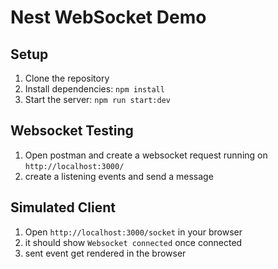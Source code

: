 # Nest WebSocket Demo

## Setup

1. Clone the repository
2. Install dependencies: `npm install`
3. Start the server: `npm run start:dev`

## Websocket Testing

1. Open postman and create a websocket request running on `http://localhost:3000/`
2. create a listening events and send a message

## Simulated Client

1. Open `http://localhost:3000/socket` in your browser
2. it should show `Websocket connected` once connected
3. sent event get rendered in the browser
